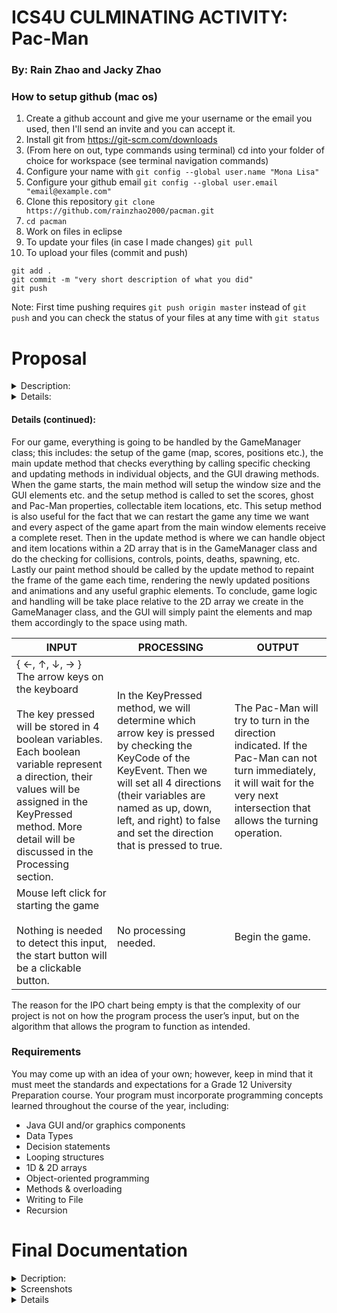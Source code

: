 # ICS4U CULMINATING ACTIVITY: Pac-Man

### By: Rain Zhao and Jacky Zhao

### How to setup github (mac os)

1. Create a github account and give me your username or the email you used, then I'll send an invite and you can accept it.
2. Install git from https://git-scm.com/downloads
3. (From here on out, type commands using terminal) cd into your folder of choice for workspace (see terminal navigation commands)
4. Configure your name with `git config --global user.name "Mona Lisa"`
5. Configure your github email `git config --global user.email "email@example.com"`
6. Clone this repository `git clone https://github.com/rainzhao2000/pacman.git`
7. `cd pacman`
8. Work on files in eclipse
9. To update your files (in case I made changes) `git pull`
10. To upload your files (commit and push)
```
git add .
git commit -m "very short description of what you did"
git push
```
Note: First time pushing requires `git push origin master` instead of `git push` and you can check the status of your files at any time with `git status`

# Proposal

<details>
 <summary>Description:</summary>
<br>
We’re going to try to replicate the popular game of Pac-Man in Java with GUI elements. Although, it is important to note that for complexity reasons (yes Pac-Man is incredibly complex, see for example just the ghost behaviour alone: http://gameinternals.com/post/2072558330/understanding-pac-man-ghost-behavior), our proposal provides a basis for our own simplified interpretation and modification of the rules; which may also differ from our final game.

Our version of the game will have the player control Pac-Man through a maze with each stage housing 240 Pac-Dots, 4 Power Pellets, 4 Ghosts as well as a random bonus fruit that appears during the gameplay under the center Ghost House where the ghosts spawn. When Pac-Man walks over a Pac-Dot or Power Pellet or a fruit, they will be eaten. Each Pac-Dot eaten adds 10 points to the player’s score and the fruits vary from Cherry: 100 points, to Strawberry: 300 points, to Orange: 500 points, to Apple: 700 points, to Melon: 1000 points, to Galaxian Boss: 2000 points, to Bell: 3000 points, to Key: 5000 points. 

When a Power Pellet is eaten the player gains 50 points and the Ghosts will turn into edible form for 10 seconds in stage 1. When the Pac-Man walks over a Ghost when they are edible, the Ghost will be eaten and sent back to the Ghost House and respawn, the player also earns 200 points for the first kill, 400, 800, and 1600 points for the second, third, and fourth kill within a single Power Pellet. When the Pac-Man walks over a Ghost when they are inedible, the player will lose a life (3 total), if the player still has a life then the Ghosts and the player will reset to their respective spawns but the remaining Pac-Dots of the stage will remain. A stage is completed when all the Pac-Dot and the Power Pellets have been eaten. Upon a new stage, the ghosts and Pac-Man will all move faster by 5%, the ghosts’ edible times will also decrease by 5%. 

Pac-Man can be controlled by the arrow keys, and only the most recent key is logged for operation when Pac-Man reaches an intersection. Pac-Man will, however, stop moving upon collision with a wall if no input is received. The ghosts, named: Blinky (red), Pinky (pink), Inky (cyan), and Clyde (orange), each have their own personalities, cannot turn 180 degrees except when they first become edible, move 5% faster than Pac-Man when they are inedible, and move 5% slower when edible. Blinky will move randomly until it sees Pac-Man in its line of sight, and will pursue in his direction until he either eats Pac-Man or reaches an intersection/corner where he then picks a random available direction to look in. If Blinky can no longer find Pac-Man in its direction at this point, it will continue its random behaviour. Pinky will exhibit the same behaviour as Blinky, but there is a random chance it can decide to turn at an intersection and move around a block of the maze to try to intercept Pac-Man on the other side. Inky will exhibit Blinky’s behaviour 75% of the time and wander aimlessly the other 25% of the time while Clyde will exhibit Blinky’s behaviour only 50% of the time.
</details>
 
<details>
 <summary>Details:</summary>
 <h4>Objects:</h4>
 <ul>
  <li>Pacman
   <ul>
    <li>Variables:
     <ul>
      <li>speed</li>
      <li>direction</li>
      <li>xPos</li>
      <li>yPos</li>
     </ul>
    </li>
    <li>Methods:
     <ul>
      <li>update()</li>
      <li>paint()</li>
      <li>getPos()</li>
      <li>death()</li>
     </ul>
    </li>
   </ul>
  </li>
  <li>Ghosts static class
   <ul>
    <li>Methods:
     <ul>
      <li>paint()</li>
      <li>getPos()</li>
      <li>death()</li>
      </ul>
     </li>
    <li>Subclasses: Blinky, Pinky, Inky, Clyde
     <ul>
      <li>Variables:
       <ul>
        <li>speed</li>
        <li>Direction</li>
        <li>row</li>
        <li>col</li>
        <li>xPos</li>
        <li>yPos</li>
       </ul>
      </li>
      <li>Methods:
       <ul>
        <li>update() [specific to the ghost]</li>
        <li>changeMode() [update Ghost to vulnerable state]</li>
       </ul>
      </li>
     </ul>
     </li>
   </ul>
  </li>
  <li>GameManager Class
   <ul>
    <li>Variables:
     <ul>
      <li>2D int Array</li>
     </ul>
    </li>
    <li>Methods:
     <ul>
      <li>main()</li>
      <li>setup() [use respawn and resetCoin]</li>
      <li>update()</li>
      <li>paint()</li>
      <li>respawn() [reset Ghosts and Pac Man]</li>
      <li>resetCoin() [reset all Pac-Dots and Power Pellets]</li>
      <li>checkEnding()</li>
      <li>displayEnding()</li>
      <li>keyListener()</li>
     </ul>
     </li>
   </ul>
   </li>
 </ul>
 </details>
 
#### Details (continued):
For our game, everything is going to be handled by the GameManager class; this includes: the setup of the game (map, scores, positions etc.), the main update method that checks everything by calling specific checking and updating methods in individual objects, and the GUI drawing methods. When the game starts, the main method will setup the window size and the GUI elements etc. and the setup method is called to set the scores, ghost and Pac-Man properties, collectable item locations, etc. This setup method is also useful for the fact that we can restart the game any time we want and every aspect of the game apart from the main window elements receive a complete reset. Then in the update method is where we can handle object and item locations within a 2D array that is in the GameManager class and do the checking for collisions, controls, points, deaths, spawning, etc. Lastly our paint method should be called by the update method to repaint the frame of the game each time, rendering the newly updated positions and animations and any useful graphic elements. To conclude, game logic and handling will be take place relative to the 2D array we create in the GameManager class, and the GUI will simply paint the elements and map them accordingly to the space using math.

| INPUT | PROCESSING | OUTPUT |
| --- | --- | --- |
| { ←, ↑, ↓, → }<br>The arrow keys on the keyboard<br><br>The key pressed will be stored in 4 boolean variables. Each boolean variable represent a direction, their values will be assigned in the KeyPressed method. More detail will be discussed in the Processing section. | In the KeyPressed method, we will determine which arrow key is pressed by checking the KeyCode of the KeyEvent. Then we will set all 4 directions (their variables are named as up, down, left, and right) to false and set the direction that is pressed to true. | The Pac-Man will try to turn in the direction indicated. If the Pac-Man can not turn immediately, it will wait for the very next intersection that allows the turning operation. |
| Mouse left click for starting the game<br><br>Nothing is needed to detect this input, the start button will be a clickable button. | No processing needed. | Begin the game. |

The reason for the IPO chart being empty is that the complexity of our project is not on how the program process the user’s input, but on the algorithm that allows the program to function as intended.

### Requirements

You may come up with an idea of your own; however, keep in mind that it must meet the standards and expectations for a Grade 12 University Preparation course.
Your program must incorporate programming concepts learned throughout the course of the year, including:  
* Java GUI and/or graphics components
* Data Types
* Decision statements 
* Looping structures
* 1D & 2D arrays
* Object-oriented programming 
* Methods & overloading
* Writing to File
* Recursion 

# Final Documentation

<details>
 <summary>Decription:</summary>
 <br>
For this project, we recreated a simplified version of Pac-Man with an added bonus of customizable game maps. In the game, the pac-dots, the power pellets, and the fruits (known as edibles) can be eaten by the pacman character. Every pac-dot eaten earns the player 10 points; every fruit, 100 points; and when the pacman eats a power pellet, the player will not only earn 50 points but also ghosts will slow down and become edible for 10 seconds. When all the edibles are eaten by the pacman, the level is clear and the player will enter the next stage. The map remains the same but will increase the speed of all characters by 10% and reduce the edible time of the ghosts by 10%.
 
What is different in our version of Pacman, compared to the original Pacman game, is the AI logic of the ghost. We found that the complexity of the ghost AI in the original game is beyond our ability in the time allotted (see http://gameinternals.com/post/2072558330/understanding-pac-man-ghost-behavior). In the original game, the 4 ghosts have much more intricate details to their personalities and behaviour. Our ghosts instead, have a probability of pursuing the pacman when they are inedible and running away from the Pacman when they are edible. Blinky, the red ghost, will 100% pursue pacman when it is inedible and will 100% run away from pacman when itself is edible. In a similar way, Pinky the pink ghost, Inky the cyan ghost, and Clyde the yellow ghost will each have a probability of 75%, 50%, and 25%. When pacman is not in their line of sight towards the direction that they are moving, or if pacman is not visible from the intersection that they are in, the ghosts will randomly choose a direction and move on. Additionally, the ghosts know how to get out of dead ends or run away by turning 180 degrees.

Our portal implementation differs a bit from the original game. Since we allow the user to put more than 2 portals, we have to modify the teleporting logic a little bit to make the game both reliable and enjoyable. If there are only a pair of portals, then by entering from any one of them will bring you to the other one. If there are more than 2 portals, the game will randomly teleport you to one of the many exits. The direction that the character was moving before they enter the portal will remain unchanged and carry on after they exit the portal. It is not possible to teleport again from the portal that the character just exit without moving out of the tile that contains the portal.

We also implemented the ability to load and save the maps that the player have created so that when they want to replay a level that they have saved they can easily do so. In the Map Creator window the player can choose from a selection of items on the right side to draw into the map as well as change the lives counter. For debug purposes, we included toggle pos and toggle grid buttons to be able to see behind the scenes as well as a speed multiplier that can make the game run in fast or slow motion.
</details>
<details>
 <summary>Screenshots</summary>
</details>
<details>
 <summary>Details</summary>
 <br>
 <h4>Overview:</h4>
Our game is built on object oriented programming. We have a total of seven classes: Main, Game, MapCreator, DrawPanel, Chararcter, Pacman, and Ghost. The Main class holds some important static elements which is referred to throughout the other classes, but other than that it holds the main method that instantiates a new game window. Using Eclipse Windowbuilder we designed the Game and MapCreator windows to hold the necessary buttons, spinners, labels, and other gui elements for the players to see and use. The Game class also listens for key presses to control the game and the MapCreator offers the tools: DrawPanel and buttons for map creation, saving, and loading. Our DrawPanel class is an extension of JPanel and handles all of logic and painting required to make the game run. DrawPanel is on a timer that paints at the conditions of a framerate, and for each frame all the objects in the map are updated. While most fixed elements of the map array can be painted from DrawPanel, our character objects including pacman and the ghosts need to be painted in their own away to make animations work. As pacman and the ghosts share similar methods and variables, we’ve decided to make a Character superclass that provides the platform for how the pacman and ghosts move, paint, and access their properties. The Pacman class itself has to handle player controls as well as checking conditions for running into walls, eating edibles, interacting with ghosts. Lastly, the ghost class is purely responsible for ray tracing pacman and deciding whether to chase based on given probability.

<h4>Main:</h4>
<ul>
<li>Holds Code enum that we use as a reference to ingame elements</li>
<li>Holds Direction enum that we use to indicate 4 directions for Character objects</li>
<li>Holds Game and Character objects as well as map dimensions and framerate for references</li>
<li>Instantiates Game</li>
</ul>

<h4>Game:</h4>
<ul>
<li>Holds score panel, game canvas panel, info panel and debug panel to show control surfaces and information</li>
<li>Instantiates DrawPanel as a canvas</li>
<li>Listens for arrow key controls and P pause</li>
<li>Can instantiate MapCreator</li>
</ul>

<h4>MapCreator:</h4>
<ul>
<li>Holds a selection of buttons that correspond to ingame elements</li>
<li>Instantiates its own DrawPanel as a fixed canvas for creating maps</li>
<li>Can save the current map to a text file holding int values that correspond to enum elements</li>
<li>Can open maps from reading the int values in a text file</li>
<li>Implements created map on close</li>
</ul>

<h4>DrawPanel:</h4>
<ul>
<li>Updates every frame on a timer</li>
<li>Starts with a JOptionPane prompt for the player to begin as well as informs player when game is paused and when game is over</li>
<li>Draws the map by for looping through array</li>
<li>Invokes the draw methods of the characters for animation</li>
<li>Checks for stage completion, deaths, and can set ghost edibility</li>
<li>Holds map modifying methods e.g setTile, uploadMap etc</li>
</ul>

<h4>Character:</h4>
<ul>
<li>Super class of pacman and ghost</li>
<li>Holds characteristics such as position, row, column</li>
<li>Holds super methods such as animate</li>
<li>Holds super methods that are being overridden by subclasses</li>
<li>Back bone of character</li>
</ul>

<h4>Pacman:</h4>
<ul>
<li>Keeps track of pacman’s position in terms of the map and window (x, y and row, col), as well as speed, direction and lives</li>
<li>Checks the surrounding tiles for available spaces (e.g path, pac-dot, powerpellet, fruit, etc)</li>
<li>Detects ghost collision and edibles</li>
</ul>

<h4>Ghost:</h4>
<ul>
<li>Extends Character</li>
<li>Holds its own AI system for direction decision</li>
<li>to be continued</li>
</ul>
</details>
